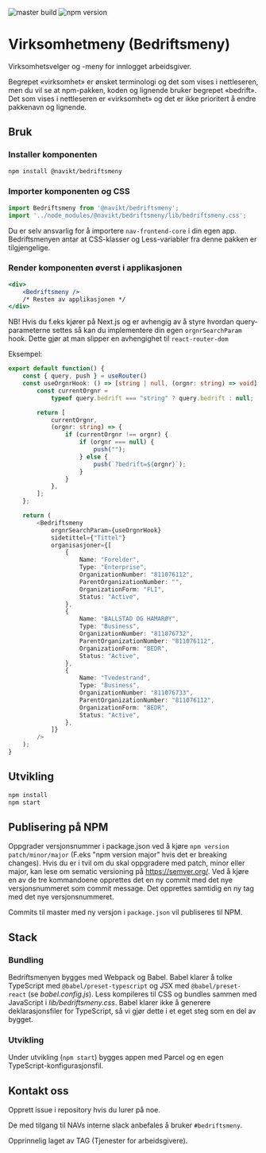 ![master build](https://github.com/navikt/bedriftsmeny/actions/workflows/ci.yaml/badge.svg?branch=master)
![npm version](https://img.shields.io/npm/v/@navikt/bedriftsmeny?label=current%20version)

# Virksomhetmeny (Bedriftsmeny)

Virksomhetsvelger og -meny for innlogget arbeidsgiver.

Begrepet «virksomhet» er ønsket terminologi og det som vises i nettleseren, men
du vil se at npm-pakken, koden og lignende bruker begrepet «bedrift». Det som vises i nettleseren er «virksomhet» og
det er ikke prioritert å endre pakkenavn og lignende.

## Bruk

### Installer komponenten

```sh
npm install @navikt/bedriftsmeny
```

### Importer komponenten og CSS

```js
import Bedriftsmeny from '@navikt/bedriftsmeny';
import '../node_modules/@navikt/bedriftsmeny/lib/bedriftsmeny.css';
```

Du er selv ansvarlig for å importere `nav-frontend-core` i din egen app. Bedriftsmenyen antar at CSS-klasser og Less-variabler fra denne pakken er tilgjengelige.

### Render komponenten øverst i applikasjonen

```jsx
<div>
    <Bedriftsmeny />
    /* Resten av applikasjonen */
</div>
```

NB! Hvis du f.eks kjører på Next.js og er avhengig av å styre hvordan query-parameterne settes så kan du implementere din egen `orgnrSearchParam` hook. Dette gjør at man slipper en avhengighet til `react-router-dom` 

Eksempel:
````typescript jsx
export default function() {
    const { query, push } = useRouter()
    const useOrgnrHook: () => [string | null, (orgnr: string) => void] = () => {
        const currentOrgnr =
            typeof query.bedrift === "string" ? query.bedrift : null;

        return [
            currentOrgnr,
            (orgnr: string) => {
                if (currentOrgnr !== orgnr) {
                    if (orgnr === null) {
                        push("");
                    } else {
                        push(`?bedrift=${orgnr}`);
                    }
                }
            },
        ];
    };

    return (
        <Bedriftsmeny
            orgnrSearchParam={useOrgnrHook}
            sidetittel={"Tittel"}
            organisasjoner={[
                {
                    Name: "Forelder",
                    Type: "Enterprise",
                    OrganizationNumber: "811076112",
                    ParentOrganizationNumber: "",
                    OrganizationForm: "FLI",
                    Status: "Active",
                },
                {
                    Name: "BALLSTAD OG HAMARØY",
                    Type: "Business",
                    OrganizationNumber: "811076732",
                    ParentOrganizationNumber: "811076112",
                    OrganizationForm: "BEDR",
                    Status: "Active",
                },
                {
                    Name: "Tvedestrand",
                    Type: "Business",
                    OrganizationNumber: "811076733",
                    ParentOrganizationNumber: "811076112",
                    OrganizationForm: "BEDR",
                    Status: "Active",
                },
            ]}
        />
    );
}

````

## Utvikling

```sh
npm install
npm start
```

## Publisering på NPM


Oppgrader versjonsnummer i package.json ved å kjøre `npm version patch/minor/major` (F.eks 
"npm version major" hvis det er breaking changes). Hvis du er i tvil om du skal oppgradere med patch, minor eller
major, kan lese om sematic versioning på https://semver.org/. Ved å kjøre en av de tre kommandoene opprettes det en ny
commit med det nye versjonsnummeret som commit message.
Det opprettes samtidig en ny tag med det nye versjonsnummeret.

Commits til master med ny versjon i `package.json` vil publiseres til NPM.

## Stack

### Bundling

Bedriftsmenyen bygges med Webpack og Babel. Babel klarer å tolke TypeScript med `@babel/preset-typescript` og JSX med `@babel/preset-react` (se _babel.config.js_). Less kompileres til CSS og bundles sammen med JavaScript i _lib/bedriftsmeny.css_. Babel klarer ikke å generere deklarasjonsfiler for TypeScript, så vi gjør dette i et eget steg som en del av bygget.

### Utvikling

Under utvikling (`npm start`) bygges appen med Parcel og en egen TypeScript-konfigurasjonsfil.

## Kontakt oss
Opprett issue i repository hvis du lurer på noe.

De med tilgang til NAVs interne slack anbefales å bruker `#bedriftsmeny`.

Opprinnelig laget av TAG (Tjenester for arbeidsgivere).
